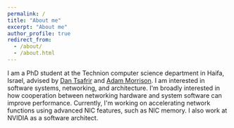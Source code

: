 ```yaml
---
permalink: /
title: "About me"
excerpt: "About me"
author_profile: true
redirect_from: 
  - /about/
  - /about.html
---
```


I am a PhD student at the Technion computer science department in Haifa,
Israel, advised by [Dan Tsafrir](http://www.cs.technion.ac.il/~dan/) and [Adam
Morrison](https://www.cs.tau.ac.il/~mad/). I am interested in software systems,
networking, and architecture. I'm broadly interested in how cooperation between
networking hardware and system software can improve performance. Currently,
I'm working on accelerating network functions using advanced NIC features, such
as NIC memory. I also work at NVIDIA as a software architect.
